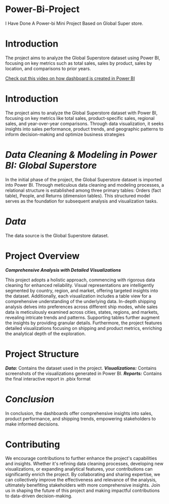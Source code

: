 # Power-Bi-Project
I Have Done A Power-bi Mini Project Based on Global Super store.

# Introduction
The project aims to analyze the Global Superstore dataset using Power BI, focusing on key metrics such as total sales, sales by product, sales by location, and comparisons to prior years.

[Check out this video on how dashboard is created in Power BI](https://www.youtube.com/watch?v=your_video_id "Watch the Video")

# Introduction
The project aims to analyze the Global Superstore dataset with Power BI, focusing on key metrics like total sales, product-specific sales, regional sales, and year-over-year comparisons. Through data visualization, it seeks insights into sales performance, product trends, and geographic patterns to inform decision-making and optimize business strategies

# ***Data Cleaning & Modeling in Power BI: Global Superstore***

In the initial phase of the project, the Global Superstore dataset is imported into Power BI. Through meticulous data cleaning and modeling processes, a relational structure is established among three primary tables: Orders (fact table), People, and Returns (dimension tables). This structured model serves as the foundation for subsequent analysis and visualization tasks.

# ***Data***
The data source is the Global Superstore dataset.

# Project Overview
***Comprehensive Analysis with Detailed Visualizations***

This project adopts a holistic approach, commencing with rigorous data cleaning for enhanced reliability. Visual representations are intelligently segmented by country, region, and market, offering targeted insights into the dataset. Additionally, each visualization includes a table view for a comprehensive understanding of the underlying data. In-depth shipping analysis delves into preferences across different ship modes, while sales data is meticulously examined across cities, states, regions, and markets, revealing intricate trends and patterns. Supporting tables further augment the insights by providing granular details. Furthermore, the project features detailed visualizations focusing on shipping and product metrics, enriching the analytical depth of the exploration.

# Project Structure

 ***Data:*** Contains the dataset used in the project.
 ***Visualizations:*** Contains screenshots of the visualizations generated in Power BI.
 ***Reports:*** Contains the final interactive report in .pbix format

# ***Conclusion***
 In conclusion, the dashboards offer comprehensive insights into sales, product performance, and shipping trends, empowering stakeholders to make informed decisions.

# **Contributing**
 We encourage contributions to further enhance the project's capabilities and insights. Whether it's refining data cleaning processes, developing new visualizations, or expanding analytical features, your contributions can significantly enrich the project. By collaborating and sharing expertise, we can collectively improve the effectiveness and relevance of the analysis, ultimately benefiting stakeholders with more comprehensive insights. Join us in shaping the future of this project and making impactful contributions to data-driven decision-making.
